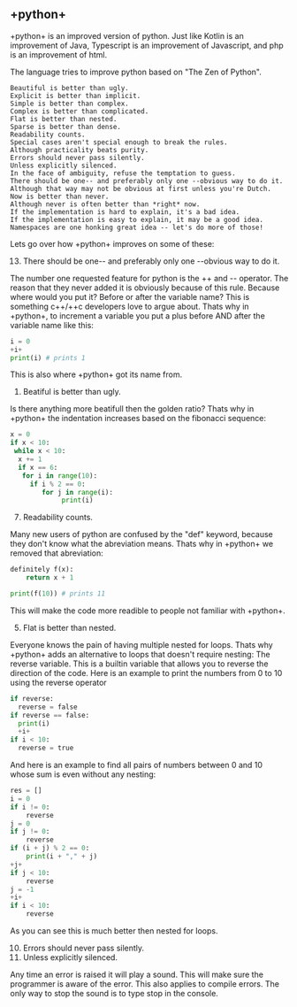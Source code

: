 ## +python+

+python+ is an improved version of python.
Just like Kotlin is an improvement of Java,
Typescript is an improvement of Javascript,
and php is an improvement of html.

The language tries to improve python based on "The Zen of Python".

```
Beautiful is better than ugly.
Explicit is better than implicit.
Simple is better than complex.
Complex is better than complicated.
Flat is better than nested.
Sparse is better than dense.
Readability counts.
Special cases aren't special enough to break the rules.
Although practicality beats purity.
Errors should never pass silently.
Unless explicitly silenced.
In the face of ambiguity, refuse the temptation to guess.
There should be one-- and preferably only one --obvious way to do it.
Although that way may not be obvious at first unless you're Dutch.
Now is better than never.
Although never is often better than *right* now.
If the implementation is hard to explain, it's a bad idea.
If the implementation is easy to explain, it may be a good idea.
Namespaces are one honking great idea -- let's do more of those!
```

Lets go over how +python+ improves on some of these:

13. There should be one-- and preferably only one --obvious way to do it.

The number one requested feature for python is the ++ and -- operator.
The reason that they never added it is obviously because of this rule.
Because where would you put it? Before or after the variable name?
This is something c++/++c developers love to argue about.
Thats why in +python+, to increment a variable you put a plus before AND after the variable name like this:

```py
i = 0
+i+
print(i) # prints 1
```

This is also where +python+ got its name from.

1. Beatiful is better than ugly.

Is there anything more beatifull then the golden ratio?
Thats why in +python+ the indentation increases based on the fibonacci sequence:

```py
x = 0
if x < 10:
 while x < 10:
  x += 1
  if x == 6:
   for i in range(10):
     if i % 2 == 0:
        for j in range(i):
             print(i)
```

7. Readability counts.

Many new users of python are confused by the "def" keyword,
because they don't know what the abreviation means.
Thats why in +python+ we removed that abreviation:

```py
definitely f(x):
    return x + 1

print(f(10)) # prints 11
```

This will make the code more readible to people not familiar with +python+.

5. Flat is better than nested.

Everyone knows the pain of having multiple nested for loops.
Thats why +python+ adds an alternative to loops that doesn't require nesting: The reverse variable.
This is a builtin variable that allows you to reverse the direction of the code.
Here is an example to print the numbers from 0 to 10 using the reverse operator

```py
if reverse:
  reverse = false
if reverse == false:
  print(i)
  +i+
if i < 10:
  reverse = true
```

And here is an example to find all pairs of numbers between 0 and 10 whose sum is even without any nesting:

```py
res = []
i = 0
if i != 0:
    reverse
j = 0
if j != 0:
    reverse
if (i + j) % 2 == 0:
    print(i + "," + j)
+j+
if j < 10:
    reverse
j = -1
+i+
if i < 10:
    reverse
```

As you can see this is much better then nested for loops.

10. Errors should never pass silently.
11. Unless explicitly silenced.

Any time an error is raised it will play a sound.
This will make sure the programmer is aware of the error.
This also applies to compile errors.
The only way to stop the sound is to type stop in the console.

